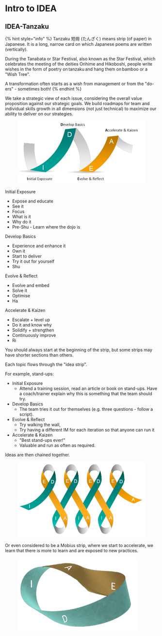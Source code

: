 # Intro to IDEA

## IDEA-Tanzaku

{% hint style="info" %}
Tanzaku 短冊 (たんざく) means strip (of paper) in Japanese. It is a long, narrow card on which Japanese poems are written (vertically).

During the Tanabata or Star Festival, also known as the Star Festival, which celebrates the meeting of the deities Orihime and Hikoboshi, people write wishes in the form of poetry on tanzaku and hang them on bamboo or a "Wish Tree". 

A transformation often starts as a wish from management or from the "do-ers" - sometimes both!
{% endhint %}

We take a strategic view of each issue, considering the overall value proposition against our strategic goals. We build roadmaps for team and individual skills growth in all dimensions (not just technical) to maximize our ability to deliver on our strategies.&#x20;

<figure><img src="../../.gitbook/assets/image (9) (1).png" alt=""><figcaption></figcaption></figure>

Initial Exposure &#x20;

* Expose and educate&#x20;
* See it&#x20;
* Focus&#x20;
* What is it&#x20;
* Why do it&#x20;
* Pre-Shu - Learn where the dojo is&#x20;

Develop Basics &#x20;

* Experience and enhance it&#x20;
* Own it&#x20;
* Start to deliver&#x20;
* Try it out for yourself  &#x20;
* Shu&#x20;

Evolve & Reflect &#x20;

* Evolve and embed&#x20;
* Solve it&#x20;
* Optimise&#x20;
* Ha&#x20;

Accelerate & Kaizen&#x20;

* Escalate + level up&#x20;
* Do it and know why &#x20;
* Solidify + strengthen &#x20;
* Continuously improve &#x20;
* Ri&#x20;

You should always start at the beginning of the strip, but some strips may have shorter sections than others. &#x20;

Each topic flows through the "idea strip". &#x20;

For example, stand-ups: &#x20;

* Initial Exposure &#x20;
  * Attend a training session, read an article or book on stand-ups. Have a coach/trainer explain why this is something that the team should try. &#x20;
* Develop Basics&#x20;
  * The team tries it out for themselves (e.g. three questions - follow a script).&#x20;
* Evolve & Reflect &#x20;
  * Try walking the wall, &#x20;
  * Try having a different IM for each iteration so that anyone can run it&#x20;
* Accelerate & Kaizen &#x20;
  * "Best stand-ups ever!" &#x20;
  * Valuable and run as often as required. &#x20;

&#x20;

Ideas are then chained together. &#x20;

<figure><img src="../../.gitbook/assets/image (36).png" alt=""><figcaption></figcaption></figure>

Or even considered to be a Mobius strip, where we start to accelerate, we learn that there is more to learn and are exposed to new practices.

<figure><img src="../../.gitbook/assets/image (21).png" alt=""><figcaption></figcaption></figure>
